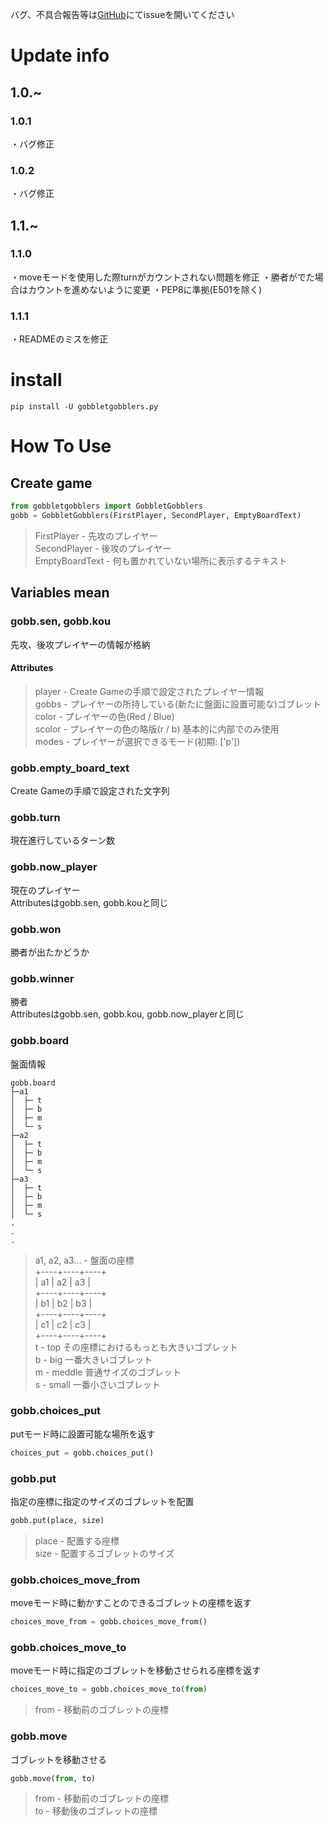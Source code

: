 バグ、不具合報告等は[GitHub](https://github.com/Req-kun/gobbletgobblers.py)にてissueを開いてください

# Update info

## 1.0.~
### 1.0.1
・バグ修正
### 1.0.2
・バグ修正

## 1.1.~

### 1.1.0
・moveモードを使用した際turnがカウントされない問題を修正
・勝者がでた場合はカウントを進めないように変更
・PEP8に準拠(E501を除く)

### 1.1.1
・READMEのミスを修正

# install

```
pip install -U gobbletgobblers.py
```

# How To Use

## Create game

```py
from gobbletgobblers import GobbletGobblers
gobb = GobbletGobblers(FirstPlayer, SecondPlayer, EmptyBoardText)
```

> FirstPlayer - 先攻のプレイヤー  
SecondPlayer - 後攻のプレイヤー  
EmptyBoardText - 何も置かれていない場所に表示するテキスト

## Variables mean

### gobb.sen, gobb.kou
先攻、後攻プレイヤーの情報が格納

#### Attributes
> player - Create Gameの手順で設定されたプレイヤー情報  
gobbs - プレイヤーの所持している(新たに盤面に設置可能な)ゴブレット  
color - プレイヤーの色(Red / Blue)  
scolor - プレイヤーの色の略版(r / b) 基本的に内部でのみ使用  
modes - プレイヤーが選択できるモード(初期: ['p'])

### gobb.empty_board_text
Create Gameの手順で設定された文字列

### gobb.turn
現在進行しているターン数

### gobb.now_player
現在のプレイヤー  
Attributesはgobb.sen, gobb.kouと同じ

### gobb.won
勝者が出たかどうか

### gobb.winner
勝者  
Attributesはgobb.sen, gobb.kou, gobb.now_playerと同じ

### gobb.board
盤面情報

```
gobb.board
├─a1
│  ├─ t
│  ├─ b
│  ├─ m
│  └─ s
├─a2
│  ├─ t
│  ├─ b
│  ├─ m
│  └─ s
├─a3
│  ├─ t
│  ├─ b
│  ├─ m
│  └─ s
.
.
.
```

> a1, a2, a3... - 盤面の座標  
+----+----+----+  
| a1 | a2 | a3 |  
+----+----+----+  
| b1 | b2 | b3 |  
+----+----+----+  
| c1 | c2 | c3 |  
+----+----+----+  
t - top その座標におけるもっとも大きいゴブレット  
b - big 一番大きいゴブレット  
m - meddle 普通サイズのゴブレット  
s - small 一番小さいゴブレット

### gobb.choices_put

putモード時に設置可能な場所を返す

```py
choices_put = gobb.choices_put()
```

### gobb.put

指定の座標に指定のサイズのゴブレットを配置

```py
gobb.put(place, size)
```

> place - 配置する座標  
size - 配置するゴブレットのサイズ

### gobb.choices_move_from

moveモード時に動かすことのできるゴブレットの座標を返す

```py
choices_move_from = gobb.choices_move_from()
```

### gobb.choices_move_to

moveモード時に指定のゴブレットを移動させられる座標を返す

```py
choices_move_to = gobb.choices_move_to(from)
```

> from - 移動前のゴブレットの座標

### gobb.move

ゴブレットを移動させる

```py
gobb.move(from, to)
```

> from - 移動前のゴブレットの座標  
to - 移動後のゴブレットの座標
